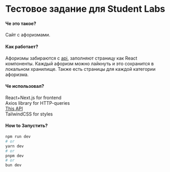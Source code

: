 # Тестовое задание для Student Labs

#### Че это такое?
Сайт с афоризмами.

#### Как работает?
Афоризмы забираются с <a href="https://github.com/lukePeavey/quotable?tab=readme-ov-file#list-quotes">api</a>, заполняют страницу как React компоненты. Каждый афоризм можно лайкнуть и это сохранится в локальном хранилище. Также есть страницы для каждой категории афоризма.

#### Че использовал?

React+Next.js for frontend <br/>
Axios library for HTTP-queries <br/>
<a href="https://github.com/lukePeavey/quotable?tab=readme-ov-file#list-quotes">This API</a> <br/>
TailwindCSS for styles <br/>

#### How to Запустить?

```bash
npm run dev
# or
yarn dev
# or
pnpm dev
# or
bun dev
```
